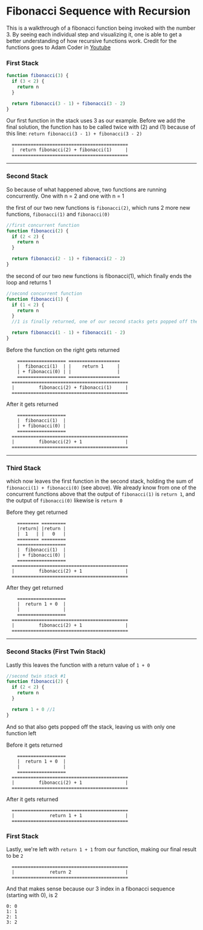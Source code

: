 # Fibonacci Sequence with Recursion
This is a walkthrough of a fibonacci function being invoked with the number 3. By seeing each individual step and visualizing it, one is able to get a better understanding of how recursive functions work. Credit for the functions goes to Adam Coder in [Youtube](https://www.youtube.com/watch?v=fTKROPcI1gE)

### First Stack
```js
function fibonacci(3) {
  if (3 < 2) {
    return n
  }

  return fibonacci(3 - 1) + fibonacci(3 - 2)
}
```

Our first function in the stack uses 3 as our example. Before we add the final solution, the function has to be called twice with (2) and (1) because of this line:
```return fibonacci(3 - 1) + fibonacci(3 - 2)```

```
  ===========================================
  |  return fibonacci(2) + fibonacci(1)     |
  ===========================================
```

**************************************************************************************

### Second Stack

So because of what happened above, two functions are running concurrently. One with n = 2 and one with n = 1

the first of our two new functions is ```fibonacci(2)```,
which runs 2 more new functions, ```fibonacci(1)``` and ```fibonacci(0)```

```js
//first concurrent function
function fibonacci(2) {
  if (2 < 2) {
    return n
  }

  return fibonacci(2 - 1) + fibonacci(2 - 2)
}
```

the second of our two new functions is fibonacci(1), which finally ends the loop and returns 1

```js
//second concurrent function
function fibonacci(1) {
  if (1 < 2) {
    return n
  }
  //1 is finally returned, one of our second stacks gets popped off the stack

  return fibonacci(1 - 1) + fibonacci(1 - 2)
}
```

Before the function on the right gets returned
```
    ================== ===================
    |  fibonacci(1)  | |    return 1     |
    | + fibonacci(0) | |                 |
    ================== ===================
  ===========================================
  |         fibonacci(2) + fibonacci(1)     |
  ===========================================
```
After it gets returned
```
    ==================
    |  fibonacci(1)  |
    | + fibonacci(0) |
    ==================
  ===========================================
  |         fibonacci(2) + 1                |
  ===========================================
```

**************************************************************************************

### Third Stack


which now leaves the first function in the second stack, holding the sum of ```fibonacci(1) + fibonacci(0)``` (see above). We already know from one of the concurrent functions above that the output of ```fibonacci(1)``` is ```return 1```, and the output of ```fibonacci(0)``` likewise is ```return 0```

Before they get returned
```
    ======== =========
    |return| |return |
    |  1   | |   0   |
    ======== ========= 
    ==================
    |  fibonacci(1)  |
    | + fibonacci(0) | 
    ================== 
  ===========================================
  |         fibonacci(2) + 1                |
  ===========================================
```
After they get returned
```
    ==================
    |  return 1 + 0  | 
    |                |
    ================== 
  ===========================================
  |         fibonacci(2) + 1                |
  ===========================================
```

**************************************************************************************

### Second Stacks (First Twin Stack)

Lastly this leaves the function with a return value of ```1 + 0```

```js
//second twin stack #1
function fibonacci(2) {
  if (2 < 2) {
    return n
  }

  return 1 + 0 //1
}
```

And so that also gets popped off the stack, leaving us with only one function left


Before it gets returned
```
    ==================
    |  return 1 + 0  | 
    |                |
    ================== 
  ===========================================
  |         fibonacci(2) + 1                |
  ===========================================
```
After it gets returned
```
  ===========================================
  |             return 1 + 1                |
  ===========================================
```

### First Stack

Lastly, we're left with ```return 1 + 1``` from our function, making our final result to be ```2```

```
  ===========================================
  |             return 2                    |
  ===========================================
```

And that makes sense because our 3 index in a fibonacci sequence (starting with 0), is 2
```
0: 0
1: 1
2: 1
3: 2
```